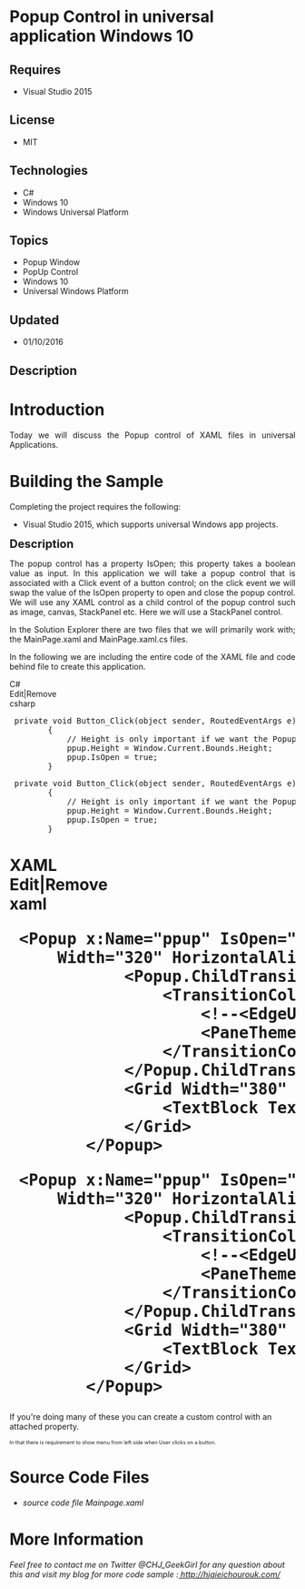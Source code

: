 # Popup Control in universal application Windows 10
## Requires
- Visual Studio 2015
## License
- MIT
## Technologies
- C#
- Windows 10
- Windows Universal Platform
## Topics
- Popup Window
- PopUp Control
- Windows 10
- Universal Windows Platform
## Updated
- 01/10/2016
## Description

<h1 style="text-align:justify">Introduction</h1>
<p style="text-align:justify">Today we will discuss the Popup control of XAML files in universal Applications.&nbsp;</p>
<h1 style="text-align:justify"><span>Building the Sample</span></h1>
<p>Completing the project requires the following:</p>
<ul>
<li>Visual Studio 2015, which supports universal Windows app projects. </li></ul>
<p style="text-align:justify"><span style="font-size:20px; font-weight:bold">Description</span></p>
<p style="text-align:justify">The popup control has a property IsOpen; this property takes a boolean value as&nbsp;input. In this application we will take a popup control that is associated with a Click event of a button control; on the click event we will
 swap the value of the IsOpen property to open and close the popup control. We will use any XAML control as a child control of the popup control such as image, canvas, StackPanel etc. Here we will use a StackPanel control.&nbsp;</p>
<p style="text-align:justify"><span>In the Solution Explorer there are two files that we will primarily work with; the MainPage.xaml and MainPage.xaml.cs files.</span></p>
<p style="text-align:justify"><span>In the following we are&nbsp;including the entire code of the XAML file and code behind file to create this application.</span></p>
<div class="scriptcode">
<div class="pluginEditHolder" pluginCommand="mceScriptCode">
<div class="title" style="text-align:justify"><span>C#</span></div>
<div class="pluginLinkHolder"><span class="pluginEditHolderLink">Edit</span>|<span class="pluginRemoveHolderLink">Remove</span></div>
<span class="hidden">csharp</span>
<pre class="hidden"> private void Button_Click(object sender, RoutedEventArgs e)
        {
            // Height is only important if we want the Popup sized to the screen
            ppup.Height = Window.Current.Bounds.Height;
            ppup.IsOpen = true;
        }</pre>
<div class="preview">
<pre class="csharp">&nbsp;<span class="cs__keyword">private</span>&nbsp;<span class="cs__keyword">void</span>&nbsp;Button_Click(<span class="cs__keyword">object</span>&nbsp;sender,&nbsp;RoutedEventArgs&nbsp;e)&nbsp;
&nbsp;&nbsp;&nbsp;&nbsp;&nbsp;&nbsp;&nbsp;&nbsp;{&nbsp;
&nbsp;&nbsp;&nbsp;&nbsp;&nbsp;&nbsp;&nbsp;&nbsp;&nbsp;&nbsp;&nbsp;&nbsp;<span class="cs__com">//&nbsp;Height&nbsp;is&nbsp;only&nbsp;important&nbsp;if&nbsp;we&nbsp;want&nbsp;the&nbsp;Popup&nbsp;sized&nbsp;to&nbsp;the&nbsp;screen</span>&nbsp;
&nbsp;&nbsp;&nbsp;&nbsp;&nbsp;&nbsp;&nbsp;&nbsp;&nbsp;&nbsp;&nbsp;&nbsp;ppup.Height&nbsp;=&nbsp;Window.Current.Bounds.Height;&nbsp;
&nbsp;&nbsp;&nbsp;&nbsp;&nbsp;&nbsp;&nbsp;&nbsp;&nbsp;&nbsp;&nbsp;&nbsp;ppup.IsOpen&nbsp;=&nbsp;<span class="cs__keyword">true</span>;&nbsp;
&nbsp;&nbsp;&nbsp;&nbsp;&nbsp;&nbsp;&nbsp;&nbsp;}</pre>
</div>
</div>
</div>
<h1>
<div class="scriptcode">
<div class="pluginEditHolder" pluginCommand="mceScriptCode">
<div class="title"><span>XAML</span></div>
<div class="pluginLinkHolder"><span class="pluginEditHolderLink">Edit</span>|<span class="pluginRemoveHolderLink">Remove</span></div>
<span class="hidden">xaml</span>
<pre class="hidden"> &lt;Popup x:Name=&quot;ppup&quot; IsOpen=&quot;False&quot; IsLightDismissEnabled=&quot;True&quot; 
     Width=&quot;320&quot; HorizontalAlignment=&quot;Left&quot;&gt;
            &lt;Popup.ChildTransitions&gt;
                &lt;TransitionCollection&gt;
                    &lt;!--&lt;EdgeUIThemeTransition Edge=&quot;Left&quot; /&gt;--&gt;
                    &lt;PaneThemeTransition Edge=&quot;Left&quot; /&gt;
                &lt;/TransitionCollection&gt;
            &lt;/Popup.ChildTransitions&gt;
            &lt;Grid Width=&quot;380&quot; Height=&quot;{Binding ElementName=flyoutPane, Path=Height}&quot;  Background=&quot;{ThemeResource FlyoutBackgroundThemeBrush}&quot; &gt;
                &lt;TextBlock Text=&quot;Grid contents here&quot; /&gt;
            &lt;/Grid&gt;
        &lt;/Popup&gt;</pre>
<div class="preview">
<pre class="xaml">&nbsp;<span class="xaml__tag_start">&lt;Popup</span>&nbsp;x:<span class="xaml__attr_name">Name</span>=<span class="xaml__attr_value">&quot;ppup&quot;</span>&nbsp;<span class="xaml__attr_name">IsOpen</span>=<span class="xaml__attr_value">&quot;False&quot;</span>&nbsp;<span class="xaml__attr_name">IsLightDismissEnabled</span>=<span class="xaml__attr_value">&quot;True&quot;</span>&nbsp;&nbsp;
&nbsp;&nbsp;&nbsp;&nbsp;&nbsp;<span class="xaml__attr_name">Width</span>=<span class="xaml__attr_value">&quot;320&quot;</span>&nbsp;<span class="xaml__attr_name">HorizontalAlignment</span>=<span class="xaml__attr_value">&quot;Left&quot;</span><span class="xaml__tag_start">&gt;&nbsp;
</span>&nbsp;&nbsp;&nbsp;&nbsp;&nbsp;&nbsp;&nbsp;&nbsp;&nbsp;&nbsp;&nbsp;&nbsp;<span class="xaml__tag_start">&lt;Popup</span>.ChildTransitions<span class="xaml__tag_start">&gt;&nbsp;
</span>&nbsp;&nbsp;&nbsp;&nbsp;&nbsp;&nbsp;&nbsp;&nbsp;&nbsp;&nbsp;&nbsp;&nbsp;&nbsp;&nbsp;&nbsp;&nbsp;<span class="xaml__tag_start">&lt;TransitionCollection</span><span class="xaml__tag_start">&gt;&nbsp;
</span>&nbsp;&nbsp;&nbsp;&nbsp;&nbsp;&nbsp;&nbsp;&nbsp;&nbsp;&nbsp;&nbsp;&nbsp;&nbsp;&nbsp;&nbsp;&nbsp;&nbsp;&nbsp;&nbsp;&nbsp;<span class="xaml__comment">&lt;!--&lt;EdgeUIThemeTransition&nbsp;Edge=&quot;Left&quot;&nbsp;/&gt;--&gt;</span>&nbsp;
&nbsp;&nbsp;&nbsp;&nbsp;&nbsp;&nbsp;&nbsp;&nbsp;&nbsp;&nbsp;&nbsp;&nbsp;&nbsp;&nbsp;&nbsp;&nbsp;&nbsp;&nbsp;&nbsp;&nbsp;<span class="xaml__tag_start">&lt;PaneThemeTransition</span>&nbsp;<span class="xaml__attr_name">Edge</span>=<span class="xaml__attr_value">&quot;Left&quot;</span>&nbsp;<span class="xaml__tag_start">/&gt;</span>&nbsp;
&nbsp;&nbsp;&nbsp;&nbsp;&nbsp;&nbsp;&nbsp;&nbsp;&nbsp;&nbsp;&nbsp;&nbsp;&nbsp;&nbsp;&nbsp;&nbsp;<span class="xaml__tag_end">&lt;/TransitionCollection&gt;</span>&nbsp;
&nbsp;&nbsp;&nbsp;&nbsp;&nbsp;&nbsp;&nbsp;&nbsp;&nbsp;&nbsp;&nbsp;&nbsp;&lt;/Popup.ChildTransitions&gt;&nbsp;
&nbsp;&nbsp;&nbsp;&nbsp;&nbsp;&nbsp;&nbsp;&nbsp;&nbsp;&nbsp;&nbsp;&nbsp;<span class="xaml__tag_start">&lt;Grid</span>&nbsp;<span class="xaml__attr_name">Width</span>=<span class="xaml__attr_value">&quot;380&quot;</span>&nbsp;<span class="xaml__attr_name">Height</span>=<span class="xaml__attr_value">&quot;{Binding&nbsp;ElementName=flyoutPane,&nbsp;Path=Height}&quot;</span>&nbsp;&nbsp;<span class="xaml__attr_name">Background</span>=<span class="xaml__attr_value">&quot;{ThemeResource&nbsp;FlyoutBackgroundThemeBrush}&quot;</span>&nbsp;<span class="xaml__tag_start">&gt;&nbsp;
</span>&nbsp;&nbsp;&nbsp;&nbsp;&nbsp;&nbsp;&nbsp;&nbsp;&nbsp;&nbsp;&nbsp;&nbsp;&nbsp;&nbsp;&nbsp;&nbsp;<span class="xaml__tag_start">&lt;TextBlock</span>&nbsp;<span class="xaml__attr_name">Text</span>=<span class="xaml__attr_value">&quot;Grid&nbsp;contents&nbsp;here&quot;</span>&nbsp;<span class="xaml__tag_start">/&gt;</span>&nbsp;
&nbsp;&nbsp;&nbsp;&nbsp;&nbsp;&nbsp;&nbsp;&nbsp;&nbsp;&nbsp;&nbsp;&nbsp;<span class="xaml__tag_end">&lt;/Grid&gt;</span>&nbsp;
&nbsp;&nbsp;&nbsp;&nbsp;&nbsp;&nbsp;&nbsp;&nbsp;<span class="xaml__tag_end">&lt;/Popup&gt;</span></pre>
</div>
</div>
</div>
</h1>
<p><span>If you're doing many of these you can create a custom control with an attached property.</span></p>
<p><span style="font-size:xx-small">In that there is requirement to show menu from left side when User clicks on a button.</span></p>
<h1><span>Source Code Files</span></h1>
<ul>
<li><em>source code file Mainpage.xaml&nbsp;</em> </li></ul>
<h1>More Information</h1>
<p><em>Feel free to contact me on Twitter @CHJ_GeekGirl for any question about this and visit my blog for more code sample :</em><a href="http://www.hjaiejchourouk.com/"><em>&nbsp;http://hjaiejchourouk.com/</em></a><strong>&nbsp;</strong></p>
